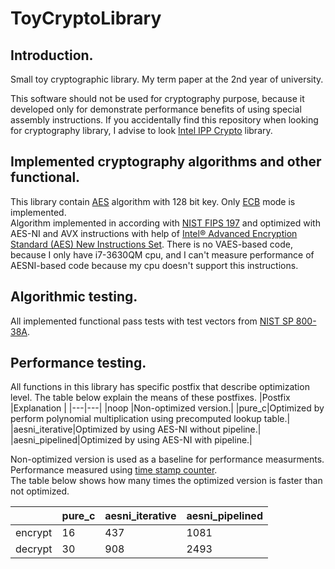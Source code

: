 # ToyCryptoLibrary
## Introduction.
Small toy cryptographic library. My term paper at the 2nd year of university.    

This software should not be used for cryptography purpose, because it developed only for demonstrate performance benefits of using special assembly instructions. If you accidentally find this repository when looking for cryptography library, I advise to look [Intel IPP Crypto](https://github.com/intel/ipp-crypto) library. 
## Implemented cryptography algorithms and other functional.
This library contain [AES](https://en.wikipedia.org/wiki/Advanced_Encryption_Standard) algorithm with 128 bit key. Only [ECB](https://en.wikipedia.org/wiki/Block_cipher_mode_of_operation) mode is implemented.   
Algorithm implemented in according with [NIST FIPS 197](https://nvlpubs.nist.gov/nistpubs/FIPS/NIST.FIPS.197.pdf) and optimized with AES-NI and AVX instructions with help of [Intel® Advanced Encryption Standard (AES) New Instructions Set](https://www.intel.com/content/dam/doc/white-paper/advanced-encryption-standard-new-instructions-set-paper.pdf). There is no VAES-based code, because I only have i7-3630QM cpu, and I can't measure performance of AESNI-based code because my cpu doesn't support this instructions.   
## Algorithmic testing.
All implemented functional pass tests with test vectors from [NIST SP 800-38A](https://nvlpubs.nist.gov/nistpubs/Legacy/SP/nistspecialpublication800-38a.pdf).
## Performance testing.
All functions in this library has specific postfix that describe optimization level. The table below explain the means of these postfixes.
|Postfix  |Explanation  |
|---|---|
|noop  |Non-optimized version.|
|pure_c|Optimized by perform polynomial multiplication using precomputed lookup table.|
|aesni_iterative|Optimized by using AES-NI without pipeline.|
|aesni_pipelined|Optimized by using AES-NI with pipeline.|     

Non-optimized version is used as a baseline for performance measurments. Performance measured using [time stamp counter](https://en.wikipedia.org/wiki/Time_Stamp_Counter).   
The table below shows how many times the optimized version is faster than not optimized.      

|   |pure_c|aesni_iterative|aesni_pipelined|
|---|------|---------------|---------------|
|encrypt|16|437|1081|
|decrypt|30|908|2493|
